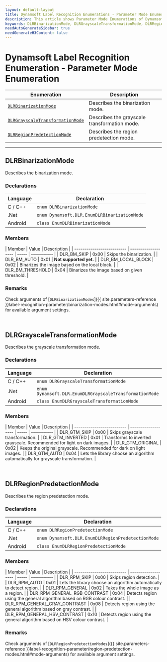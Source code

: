 ```yaml
---
layout: default-layout
title: Dynamsoft Label Recognition Enumerations - Parameter Mode Enumerations
description: This article shows Parameter Mode Enumerations of Dynamsoft Label Recognition.
keywords: DLRBinarizationMode, DLRGrayscaleTransformationMode, DLRRegionPredetectionMode, parameter mode enumeration, enumeration
needAutoGenerateSidebar: true
needGenerateH3Content: false
---
```


# Dynamsoft Label Recognition Enumeration - Parameter Mode Enumeration

  | Enumeration | Description |
  |-------------|-------------|
  | [`DLRBinarizationMode`](#dlrbinarizationmode) | Describes the binarization mode. |
  | [`DLRGrayscaleTransformationMode`](#dlrgrayscaletransformationmode) | Describes the grayscale transformation mode. |
  | [`DLRRegionPredetectionMode`](#dlrregionpredetectionmode) | Describes the region predetection mode. |

  
---


## DLRBinarizationMode
Describes the binarization mode.


### Declarations
   
| Language | Declaration |
| -------- | ----------- |
| C / C++ | `enum DLRBinarizationMode` |
| .Net | `enum Dynamsoft.DLR.EnumDLRBinarizationMode` |
| Android | `class EnumDLRBinarizationMode` |


### Members
   
| Member | Value | Description |
| -------------------------- | ------------------- | ----- | ----------- |
| DLR_BM_SKIP | 0x00 | Skips the binarization. |
| DLR_BM_AUTO | 0x01 | **Not supported yet.** |
| DLR_BM_LOCAL_BLOCK | 0x02 | Binarizes the image based on the local block. |
| DLR_BM_THRESHOLD | 0x04 | Binarizes the image based on given threshold. |

### Remarks
Check arguments of [`DLRBinarizationModes`]({{ site.parameters-reference }}label-recognition-parameter/binarization-modes.html#mode-arguments) for available argument settings.

&nbsp;



## DLRGrayscaleTransformationMode
Describes the grayscale transformation mode.


### Declarations
   
| Language | Declaration |
| -------- | ----------- |
| C / C++ | `enum DLRGrayscaleTransformationMode` |
| .Net | `enum Dynamsoft.DLR.EnumDLRGrayscaleTransformationMode` |
| Android | `class EnumDLRGrayscaleTransformationMode` |


### Members
   
| Member | Value | Description |
| -------------------------- | ------------------- | ----- | ----------- |
| DLR_GTM_SKIP  | 0x00 | Skips grayscale transformation. |
| DLR_GTM_INVERTED  | 0x01 | Transforms to inverted grayscale. Recommended for light on dark images. |
| DLR_GTM_ORIGINAL | 0x02 | Keeps the original grayscale. Recommended for dark on light images. |
| DLR_GTM_AUTO | 0x04 | Lets the library choose an algorithm automatically for grayscale transformation. |



&nbsp;



## DLRRegionPredetectionMode
Describes the region predetection mode.


### Declarations
   
| Language | Declaration |
| -------- | ----------- |
| C / C++ | `enum DLRRegionPredetectionMode` |
| .Net | `enum Dynamsoft.DLR.EnumDLRRegionPredetectionMode` |
| Android | `class EnumDLRRegionPredetectionMode` |


### Members
   
| Member | Value | Description |
| -------------------------- | ------------------- | ----- | ----------- |
| DLR_RPM_SKIP | 0x00 | Skips region detection. |
| DLR_RPM_AUTO | 0x01 | Lets the library choose an algorithm automatically to detect region. |
| DLR_RPM_GENERAL | 0x02 | Takes the whole image as a region. |
| DLR_RPM_GENERAL_RGB_CONTRAST | 0x04 | Detects region using the general algorithm based on RGB colour contrast. |
| DLR_RPM_GENERAL_GRAY_CONTRAST | 0x08 | Detects region using the general algorithm based on gray contrast. |
| DLR_RPM_GENERAL_HSV_CONTRAST | 0x10 | Detects region using the general algorithm based on HSV colour contrast. |

### Remarks
Check arguments of [`DLRRegionPredetectionModes`]({{ site.parameters-reference }}label-recognition-parameter/region-predetection-modes.html#mode-arguments) for available argument settings.

&nbsp;



